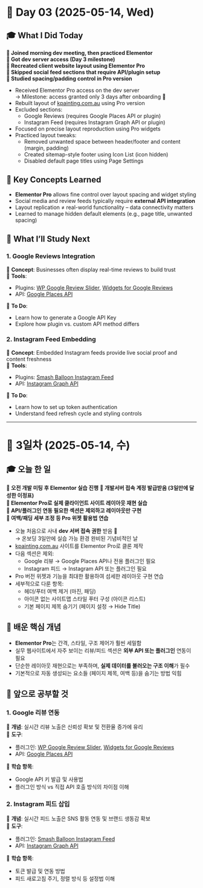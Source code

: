 # 📅 Day 03 (2025-05-14, Wed)

## 🎓 What I Did Today

**📌 Joined morning dev meeting, then practiced Elementor**  
**📌 Got dev server access (Day 3 milestone)**  
**📌 Recreated client website layout using Elementor Pro**  
**📌 Skipped social feed sections that require API/plugin setup**  
**📌 Studied spacing/padding control in Pro version**

- Received Elementor Pro access on the dev server  
  → Milestone: access granted only 3 days after onboarding 🎉  
- Rebuilt layout of [kpainting.com.au](https://kpainting.com.au) using Pro version  
- Excluded sections:
  - Google Reviews (requires Google Places API or plugin)
  - Instagram Feed (requires Instagram Graph API or plugin)
- Focused on precise layout reproduction using Pro widgets
- Practiced layout tweaks:
  - Removed unwanted space between header/footer and content (margin, padding)
  - Created sitemap-style footer using Icon List (icon hidden)
  - Disabled default page titles using Page Settings

## 🧠 Key Concepts Learned

- **Elementor Pro** allows fine control over layout spacing and widget styling  
- Social media and review feeds typically require **external API integration**  
- Layout replication ≠ real-world functionality – data connectivity matters
- Learned to manage hidden default elements (e.g., page title, unwanted spacing)

## 📌 What I’ll Study Next

### 1. Google Reviews Integration  
📌 **Concept**: Businesses often display real-time reviews to build trust  
🔧 **Tools**:
- Plugins: [WP Google Review Slider](https://wordpress.org/plugins/wp-google-review-slider/), [Widgets for Google Reviews](https://wordpress.org/plugins/widgets-for-google-reviews/)
- API: [Google Places API](https://developers.google.com/maps/documentation/places/web-service/overview)

📖 **To Do**:
- Learn how to generate a Google API Key
- Explore how plugin vs. custom API method differs

### 2. Instagram Feed Embedding  
📌 **Concept**: Embedded Instagram feeds provide live social proof and content freshness  
🔧 **Tools**:
- Plugins: [Smash Balloon Instagram Feed](https://wordpress.org/plugins/instagram-feed/)
- API: [Instagram Graph API](https://developers.facebook.com/docs/instagram-basic-display-api/)

📖 **To Do**:
- Learn how to set up token authentication
- Understand feed refresh cycle and styling controls

---

# 📅 3일차 (2025-05-14, 수)

## 🎓 오늘 한 일

**📌 오전 개발 미팅 후 Elementor 실습 진행** 
**📌 개발서버 접속 계정 발급받음 (3일만에 달성한 이정표)**  
**📌 Elementor Pro로 실제 클라이언트 사이트 레이아웃 재현 실습**  
**📌 API/플러그인 연동 필요한 섹션은 제외하고 레이아웃만 구현**  
**📌 여백/패딩 세부 조정 등 Pro 위젯 활용법 연습**

- 오늘 처음으로 사내 **dev 서버 접속 권한** 받음 🎉  
  → 온보딩 3일만에 실습 가능 환경 완비된 기념비적인 날  
- [kpainting.com.au](https://kpainting.com.au) 사이트를 Elementor Pro로 클론 제작  
- 다음 섹션은 제외:
  - Google 리뷰 → Google Places API나 전용 플러그인 필요
  - Instagram 피드 → Instagram API 또는 플러그인 필요
- Pro 버전 위젯과 기능을 최대한 활용하여 섬세한 레이아웃 구현 연습
- 세부적으로 다룬 항목:
  - 헤더/푸터 여백 제거 (마진, 패딩)
  - 아이콘 없는 사이트맵 스타일 푸터 구성 (아이콘 리스트)
  - 기본 페이지 제목 숨기기 (페이지 설정 → Hide Title)

## 🧠 배운 핵심 개념

- **Elementor Pro**는 간격, 스타일, 구조 제어가 훨씬 세밀함  
- 실무 웹사이트에서 자주 보이는 리뷰/피드 섹션은 **외부 API 또는 플러그인** 연동이 필요  
- 단순한 레이아웃 재현으로는 부족하며, **실제 데이터를 불러오는 구조 이해**가 필수  
- 기본적으로 자동 생성되는 요소들 (페이지 제목, 여백 등)을 숨기는 방법 익힘

## 📌 앞으로 공부할 것

### 1. Google 리뷰 연동  
📌 **개념**: 실시간 리뷰 노출은 신뢰성 확보 및 전환율 증가에 유리  
🔧 **도구**:  
- 플러그인: [WP Google Review Slider](https://wordpress.org/plugins/wp-google-review-slider/), [Widgets for Google Reviews](https://wordpress.org/plugins/widgets-for-google-reviews/)  
- API: [Google Places API](https://developers.google.com/maps/documentation/places/web-service/overview)

📖 **학습 항목**:
- Google API 키 발급 및 사용법
- 플러그인 방식 vs 직접 API 호출 방식의 차이점 이해

### 2. Instagram 피드 삽입  
📌 **개념**: 실시간 피드 노출은 SNS 활동 연동 및 브랜드 생동감 확보  
🔧 **도구**:  
- 플러그인: [Smash Balloon Instagram Feed](https://wordpress.org/plugins/instagram-feed/)  
- API: [Instagram Graph API](https://developers.facebook.com/docs/instagram-basic-display-api/)

📖 **학습 항목**:
- 토큰 발급 및 연동 방법  
- 피드 새로고침 주기, 정렬 방식 등 설정법 이해
